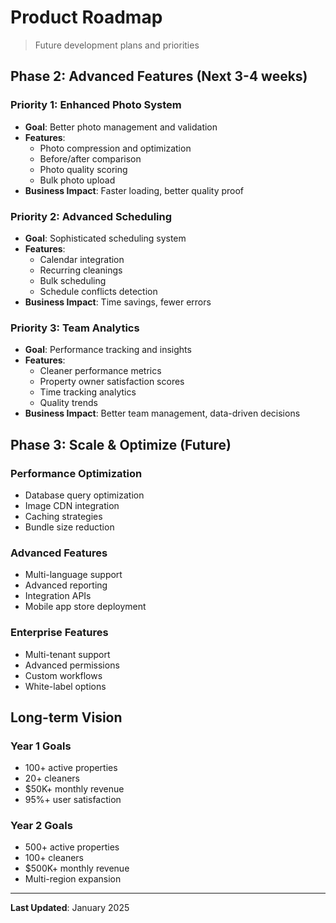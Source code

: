 # Product Roadmap

> Future development plans and priorities

## Phase 2: Advanced Features (Next 3-4 weeks)

### Priority 1: Enhanced Photo System
- **Goal**: Better photo management and validation
- **Features**:
  - Photo compression and optimization
  - Before/after comparison
  - Photo quality scoring
  - Bulk photo upload
- **Business Impact**: Faster loading, better quality proof

### Priority 2: Advanced Scheduling
- **Goal**: Sophisticated scheduling system
- **Features**:
  - Calendar integration
  - Recurring cleanings
  - Bulk scheduling
  - Schedule conflicts detection
- **Business Impact**: Time savings, fewer errors

### Priority 3: Team Analytics
- **Goal**: Performance tracking and insights
- **Features**:
  - Cleaner performance metrics
  - Property owner satisfaction scores
  - Time tracking analytics
  - Quality trends
- **Business Impact**: Better team management, data-driven decisions

## Phase 3: Scale & Optimize (Future)

### Performance Optimization
- Database query optimization
- Image CDN integration
- Caching strategies
- Bundle size reduction

### Advanced Features
- Multi-language support
- Advanced reporting
- Integration APIs
- Mobile app store deployment

### Enterprise Features
- Multi-tenant support
- Advanced permissions
- Custom workflows
- White-label options

## Long-term Vision

### Year 1 Goals
- 100+ active properties
- 20+ cleaners
- $50K+ monthly revenue
- 95%+ user satisfaction

### Year 2 Goals
- 500+ active properties
- 100+ cleaners
- $500K+ monthly revenue
- Multi-region expansion

---

**Last Updated**: January 2025


